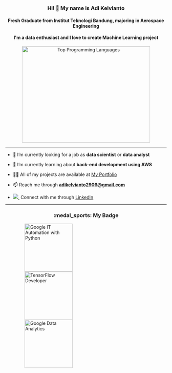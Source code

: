 
<!--
- 🔭 I’m currently working on ...
- 🌱 I’m currently learning ...
- 👯 I’m looking to collaborate on ...
- 🤔 I’m looking for help with ...
- 💬 Ask me about ...
- 📫 How to reach me: ...
- 😄 Pronouns: ...
- ⚡ Fun fact: ...
-->

<h3 align="center">Hi! 👋 My name is Adi Kelvianto </h3>
<h4 align="center">Fresh Graduate from Institut Teknologi Bandung, majoring in Aerospace Engineering</h4>
<h4 align="center">I'm a data enthusiast and I love to create Machine Learning project</h4>

<p align="center">
  <a href="https://github.com/your-username">
    <img src="https://github-readme-stats.vercel.app/api/top-langs/?username=adikelvianto&layout=compact&theme=algolia" alt="Top Programming Languages" width="400" height="300" />
  </a>
</p>

<hr/>


- 🔭 I’m currently looking for a job as **data scientist** or **data analyst**

- 🌱 I’m currently learning about **back-end development using AWS**

- 👨‍💻 All of my projects are available at [My Portfolio](https://adikelvianto.github.io/Adi_Kelvianto/)

- 📫 Reach me through **adikelvianto2906@gmail.com**

-  <a href="https://www.linkedin.com/in/adi-kelvianto/" rel="nofollow noreferrer"><img src="https://i.stack.imgur.com/gVE0j.png">&nbsp;</a> Connect with me through [LinkedIn](https://www.linkedin.com/in/adi-kelvianto/)

<hr/>
<h3 align="center">:medal_sports: My Badge</h3>

<p float="middle">  
<a href="https://www.credly.com/earner/earned/badge/79e8570f-ce4d-4970-813f-6a4d1564d5c2" target="blank">
  <img align="center" src="https://images.credly.com/size/680x680/images/efbdc0d6-b46e-4e3c-8cf8-2314d8a5b971/GCC_badge_python_1000x1000.png" alt="Google IT Automation with Python" height="150" width="150" hspace="60" /></a>

<a href="https://api.accredible.com/v1/frontend/credential_website_embed_image/certificate/56236623" target="blank">
  <img align="center" src="https://api.accredible.com/v1/frontend/credential_website_embed_image/badge/56236623" alt="TensorFlow Developer" height="150" width="150" hspace="60" /></a>  
  
  
<a href="https://www.credly.com/earner/earned/badge/36f7a072-28ff-4358-a72a-f41c6ffa5591" target="blank">
  <img align="center" src="https://images.credly.com/size/680x680/images/d41de2b7-cbc2-47ec-bcf1-ebecbe83872f/GCC_badge_DA_1000x1000.png" alt="Google Data Analytics" height="150" width="150" hspace="60" /></a>
</p>





